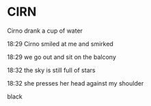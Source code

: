 # CIRN
Cirno drank a cup of water

18:29 Cirno smiled at me and smirked

18:29 we go out and sit on the balcony

18:32 the sky is still full of stars

18:32 she presses her head against my shoulder

black

